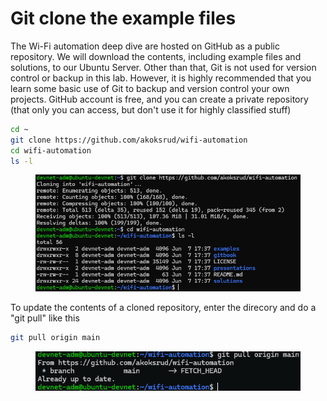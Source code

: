 # Git clone the example files

The Wi-Fi automation deep dive are hosted on GitHub as a public repository. We will download the contents, including example files and solutions, to our Ubuntu Server. Other than that, Git is not used for version control or backup in this lab. However, it is highly recommended that you learn some basic use of Git to backup and version control your own projects. GitHub account is free, and you can create a private repository (that only you can access, but don't use it for highly classified stuff)

```bash
cd ~
git clone https://github.com/akoksrud/wifi-automation
cd wifi-automation
ls -l
```

<figure><img src="../../../.gitbook/assets/image (4) (1) (1) (1) (1) (1) (1).png" alt=""><figcaption></figcaption></figure>

To update the contents of a cloned repository, enter the direcory and do a "git pull" like this

```bash
git pull origin main
```

<figure><img src="../../../.gitbook/assets/image (5) (1) (1) (1) (1) (1) (1).png" alt=""><figcaption></figcaption></figure>
